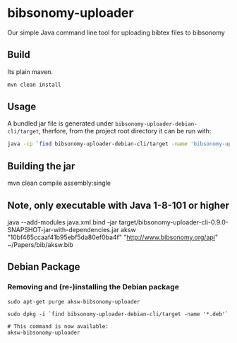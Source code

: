 # bibsonomy-uploader
Our simple Java command line tool for uploading bibtex files to bibsonomy

## Build
Its plain maven.

```bash
mvn clean install
```

## Usage

A bundled jar file is generated under `bibsonomy-uploader-debian-cli/target`, therfore, from the project root directory it can be run with:


```bash
java -cp `find bibsonomy-uploader-debian-cli/target -name 'bibsonomy-uploader*jar'` org.aksw.bibuploader.BibUpdater username apikey apiurl bibtex-file
```
## Building the jar

mvn clean compile assembly:single

## Note, only executable with Java 1-8-101 or higher

java --add-modules java.xml.bind -jar target/bibsonomy-uploader-cli-0.9.0-SNAPSHOT-jar-with-dependencies.jar aksw "10bf465ccaaf41b95ebf5da80ef0ba4f" "http://www.bibsonomy.org/api" ~/Papers/bib/aksw.bib 

## Debian Package

### Removing and (re-)installing the Debian package

```
sudo apt-get purge aksw-bibsonomy-uploader

sudo dpkg -i `find bibsonomy-uploader-debian-cli/target -name '*.deb'`

# This command is now available:
aksw-bibsonomy-uploader
```

